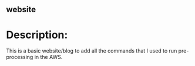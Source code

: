 ## website
# Description: 
This is a basic website/blog to add all the commands that I used to run pre-processing in the AWS.
